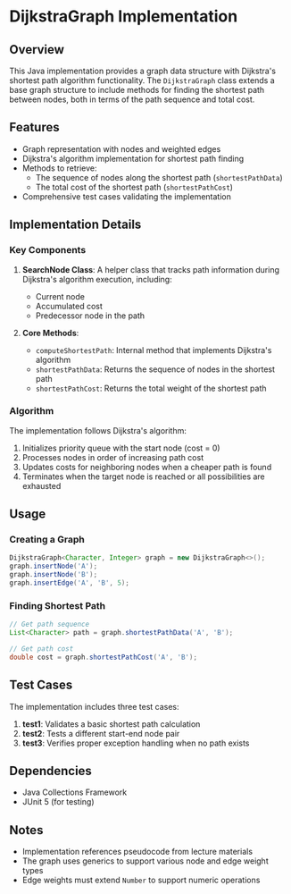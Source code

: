 # DijkstraGraph Implementation

## Overview

This Java implementation provides a graph data structure with Dijkstra's shortest path algorithm functionality. The `DijkstraGraph` class extends a base graph structure to include methods for finding the shortest path between nodes, both in terms of the path sequence and total cost.

## Features

- Graph representation with nodes and weighted edges
- Dijkstra's algorithm implementation for shortest path finding
- Methods to retrieve:
  - The sequence of nodes along the shortest path (`shortestPathData`)
  - The total cost of the shortest path (`shortestPathCost`)
- Comprehensive test cases validating the implementation

## Implementation Details

### Key Components

1. **SearchNode Class**: A helper class that tracks path information during Dijkstra's algorithm execution, including:
   - Current node
   - Accumulated cost
   - Predecessor node in the path

2. **Core Methods**:
   - `computeShortestPath`: Internal method that implements Dijkstra's algorithm
   - `shortestPathData`: Returns the sequence of nodes in the shortest path
   - `shortestPathCost`: Returns the total weight of the shortest path

### Algorithm

The implementation follows Dijkstra's algorithm:
1. Initializes priority queue with the start node (cost = 0)
2. Processes nodes in order of increasing path cost
3. Updates costs for neighboring nodes when a cheaper path is found
4. Terminates when the target node is reached or all possibilities are exhausted

## Usage

### Creating a Graph

```java
DijkstraGraph<Character, Integer> graph = new DijkstraGraph<>();
graph.insertNode('A');
graph.insertNode('B');
graph.insertEdge('A', 'B', 5);
```

### Finding Shortest Path

```java
// Get path sequence
List<Character> path = graph.shortestPathData('A', 'B');

// Get path cost
double cost = graph.shortestPathCost('A', 'B');
```

## Test Cases

The implementation includes three test cases:

1. **test1**: Validates a basic shortest path calculation
2. **test2**: Tests a different start-end node pair
3. **test3**: Verifies proper exception handling when no path exists

## Dependencies

- Java Collections Framework
- JUnit 5 (for testing)

## Notes

- Implementation references pseudocode from lecture materials
- The graph uses generics to support various node and edge weight types
- Edge weights must extend `Number` to support numeric operations

